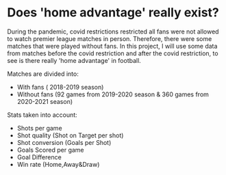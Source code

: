 # Does 'home advantage' really exist?
During the pandemic, covid restrictions restricted all fans were not allowed to watch premier league matches in person. Therefore, there were some matches that were played without fans. In this project, I will use some data from matches before the covid restriction and after the covid restriction, to see is there really 'home advantage' in football.

Matches are divided into:
- With fans ( 2018-2019 season)
- Without fans (92 games from 2019-2020 season & 360 games from 2020-2021 season)

Stats taken into account:
- Shots per game
- Shot quality (Shot on Target per shot)
- Shot conversion (Goals per Shot)
- Goals Scored per game
- Goal Difference
- Win rate (Home,Away&Draw)
